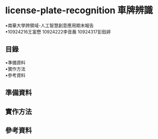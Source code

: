 # license-plate-recognition 車牌辨識   
•南華大學跨領域-人工智慧創意應用期末報告   
•10924216王富懋 10924222李音蕎 10924317彭鈺婷   
## 目錄   
•準備資料   
•實作方法   
•參考資料   
## 準備資料     
## 實作方法   
## 參考資料   
